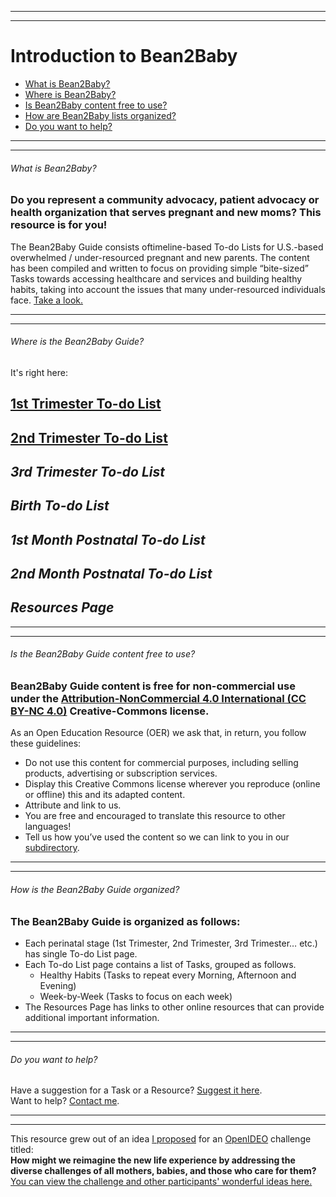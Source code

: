 
---
---
# Introduction to Bean2Baby
- [What is Bean2Baby?](#1) 
- [Where is Bean2Baby?](#2)
- [Is Bean2Baby content free to use?](#3)
- [How are Bean2Baby lists organized?](#4)
- [Do you want to help?](#5)

----
----

###### <a name="1"></a>What is Bean2Baby?
### Do you represent a community advocacy, patient advocacy or health organization that serves pregnant and new moms? This resource is for you!
The Bean2Baby Guide consists oftimeline-based To-do Lists for U.S.-based overwhelmed / under-resourced pregnant and new parents. The content has been compiled and written to focus on providing simple “bite-sized” Tasks towards accessing healthcare and services and building  healthy habits, taking into account the issues that many under-resourced individuals face. [Take a look.](#2)

----
----

###### <a name="2"></a>Where is the Bean2Baby Guide?  
It's right here:
## [1st Trimester To-do List](#)  
## [2nd Trimester To-do List](#)  
## <span color="cccccc">*3rd Trimester To-do List* </span>
## *Birth To-do List* 
## *1st Month Postnatal To-do List* 
## *2nd Month Postnatal To-do List*  
## *Resources Page*

----
----

###### <a name="3"></a>Is the Bean2Baby Guide content free to use?
### Bean2Baby Guide content is free for non-commercial use under the [Attribution-NonCommercial 4.0 International (CC BY-NC 4.0)](https://creativecommons.org/licenses/by-nc/4.0/) Creative-Commons license. 
As an Open Education Resource (OER) we ask that, in return, you follow these guidelines:
- Do not use this content for commercial purposes, including selling products, advertising or subscription services.  
- Display this Creative Commons license wherever you reproduce (online or offline) this and its adapted content.  
- Attribute and link to us.  
- You are free and encouraged to translate this resource to other languages! 
- Tell us how you’ve used the content so we can link to you in our [subdirectory](#).  


----
----

###### <a name="4"></a>How is the Bean2Baby Guide organized?
### The Bean2Baby Guide is organized as follows:
- Each perinatal stage (1st Trimester, 2nd Trimester, 3rd Trimester… etc.) has single To-do List page.  
- Each To-do List page contains a list of Tasks, grouped as follows.
  - Healthy Habits (Tasks to repeat every Morning, Afternoon and Evening)
  - Week-by-Week (Tasks to focus on each week)
- The Resources Page has links to other online resources that can provide additional important information.

----
----

###### <a name="5"></a>Do you want to help?
Have a suggestion for a Task or a Resource? [Suggest it here](#).  
Want to help? [Contact me](#).  

----
----

This resource grew out of an idea [I proposed](/openideo/maternal-health.md) for an [OpenIDEO](https://openideo.com/) challenge titled:  
**How might we reimagine the new life experience by addressing the diverse challenges of all mothers, babies, and those who care for them?** [You can view the challenge and other participants' wonderful ideas here.](https://challenges.openideo.com/challenge/new-life/)

